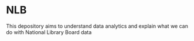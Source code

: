 # NLB
This depository aims to understand data analytics and explain what we can do with National Library Board data
